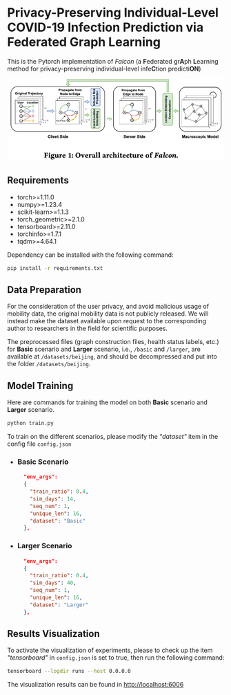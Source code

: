 # Privacy-Preserving Individual-Level COVID-19 Infection Prediction via Federated Graph Learning

This is the Pytorch implementation of _Falcon_ (a **F**ederated gr**A**ph **L**earning method for privacy-preserving individual-level infe**C**tion predicti**ON**)

![The overall architecture of _Falcon_](./Overview.png)

## Requirements

- torch>=1.11.0
- numpy>=1.23.4
- scikit-learn>=1.1.3
- torch_geometric>=2.1.0
- tensorboard>=2.11.0
- torchinfo>=1.7.1
- tqdm>=4.64.1

Dependency can be installed with the following command:

```bash
pip install -r requirements.txt
```

## Data Preparation
For the consideration of the user privacy, and avoid malicious usage of mobility data,
the original mobility data is not publicly released. 
We will instead make the dataset available upon request to the corresponding author to researchers in the field for scientific purposes.

The preprocessed files (graph construction files, health status labels, etc.) for **Basic** scenario and **Larger** scenario,
i.e., `/basic` and `/larger`, are available at `/datasets/beijing`, and should be decompressed and put into the folder `/datasets/beijing`.



## Model Training

Here are commands for training the model on both **Basic** scenario and **Larger** scenario.


```bash
python train.py
```

To train on the different scenarios, please modify the _"dataset"_ item in the config file `config.json`

* ### Basic Scenario

    ```json
      "env_args":
      {
        "train_ratio": 0.4,
        "sim_days": 14,
        "seq_num": 1,
        "unique_len": 16,
        "dataset": "Basic"
      },
    ```

* ### Larger Scenario

    ```json
      "env_args":
      {
        "train_ratio": 0.4,
        "sim_days": 40,
        "seq_num": 1,
        "unique_len": 16,
        "dataset": "Larger"
      },
    ```
  
## Results Visualization

To activate the visualization of experiments, please to check up the item _"tensorboard"_ in `config.json` is set to true, 
then run the following command:
```bash
tensorboard --logdir runs --host 0.0.0.0
```
The visualization results can be found in [http://localhost:6006](http://localhost:6006)